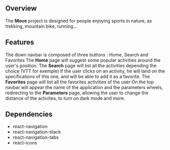## Overview
The **Move** project is designed for people enjoying sports in nature, as trekking, mountain bike, running...
## Features
The down navbar is composed of three buttons : Home, Search and Favorites
The **Home** page will suggest some popular activities around the user's position.
The **Search** page will list all the activities depending the choice (VTT for exemple) 
If the user clicks on an activity, he will land on the specifications of this one, and will be able to add it as a favorite.
The **Favorites** page will list all the favorites activities of the user
On the top navbar will appear the name of the application and the parameters wheels, redirecting to the **Parameters** page, allowing the user to change the distance of the activites, to turn on dark mode and more.
## Dependencies

* react-navigation
* react-navigation-stack
* react-navigation-tabs
* react-icons
